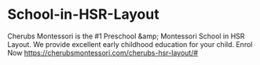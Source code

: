 # School-in-HSR-Layout
 Cherubs Montessori is the #1 Preschool &amp;amp; Montessori School in HSR Layout. We provide excellent early childhood education for your child. Enrol Now
https://cherubsmontessori.com/cherubs-hsr-layout/#
